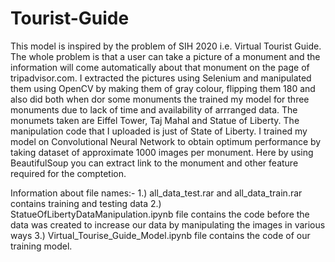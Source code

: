 # Tourist-Guide
This model is inspired by the problem of SIH 2020 i.e. Virtual Tourist Guide. The whole problem is that a user can take a picture of a monument and the information will come automatically about that monument on the page of tripadvisor.com. I extracted the pictures using Selenium and manipulated them using OpenCV by making them of gray colour, flipping them 180 and also did both when dor some monuments the trained my model for three monuments due to lack of time and availability of arrranged data. The monumets taken are Eiffel Tower, Taj Mahal and Statue of Liberty. The manipulation code that I uploaded is just of State of Liberty. I trained my model on Convolutional Neural Network to obtain optimum performance by taking dataset of approximate 1000 images per monument. Here by using BeautifulSoup you can extract link to the monument and other feature required for the comptetion. 

Information about file names:-
1.) all_data_test.rar and all_data_train.rar contains training and testing data
2.) StatueOfLibertyDataManipulation.ipynb file contains the code before the data was created to increase our data by manipulating the           images in various ways
3.) Virtual_Tourise_Guide_Model.ipynb file contains the code of our training model.

